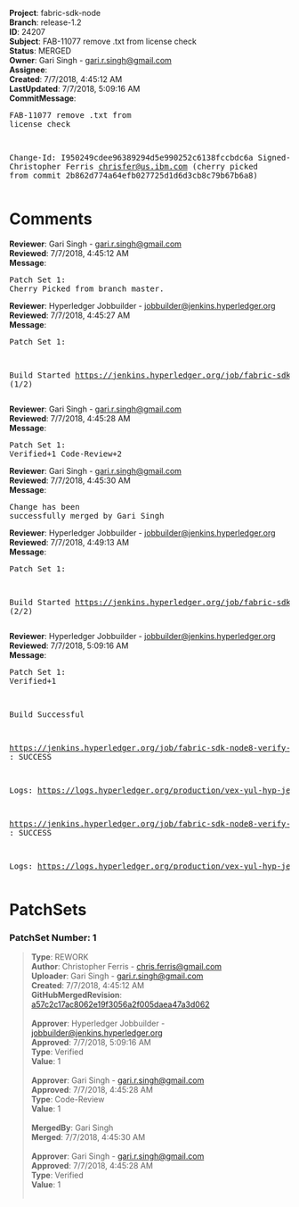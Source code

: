 <strong>Project</strong>: fabric-sdk-node<br><strong>Branch</strong>: release-1.2<br><strong>ID</strong>: 24207<br><strong>Subject</strong>: FAB-11077 remove .txt from license check<br><strong>Status</strong>: MERGED<br><strong>Owner</strong>: Gari Singh - gari.r.singh@gmail.com<br><strong>Assignee</strong>:<br><strong>Created</strong>: 7/7/2018, 4:45:12 AM<br><strong>LastUpdated</strong>: 7/7/2018, 5:09:16 AM<br><strong>CommitMessage</strong>:<br><pre>FAB-11077 remove .txt from license check

Change-Id: I950249cdee96389294d5e990252c6138fccbdc6a
Signed-off-by: Christopher Ferris <chrisfer@us.ibm.com>
(cherry picked from commit 2b862d774a64efb027725d1d6d3cb8c79b67b6a8)
</pre><h1>Comments</h1><strong>Reviewer</strong>: Gari Singh - gari.r.singh@gmail.com<br><strong>Reviewed</strong>: 7/7/2018, 4:45:12 AM<br><strong>Message</strong>: <pre>Patch Set 1: Cherry Picked from branch master.</pre><strong>Reviewer</strong>: Hyperledger Jobbuilder - jobbuilder@jenkins.hyperledger.org<br><strong>Reviewed</strong>: 7/7/2018, 4:45:27 AM<br><strong>Message</strong>: <pre>Patch Set 1:

Build Started https://jenkins.hyperledger.org/job/fabric-sdk-node8-verify-release-1.2-s390x/2/ (1/2)</pre><strong>Reviewer</strong>: Gari Singh - gari.r.singh@gmail.com<br><strong>Reviewed</strong>: 7/7/2018, 4:45:28 AM<br><strong>Message</strong>: <pre>Patch Set 1: Verified+1 Code-Review+2</pre><strong>Reviewer</strong>: Gari Singh - gari.r.singh@gmail.com<br><strong>Reviewed</strong>: 7/7/2018, 4:45:30 AM<br><strong>Message</strong>: <pre>Change has been successfully merged by Gari Singh</pre><strong>Reviewer</strong>: Hyperledger Jobbuilder - jobbuilder@jenkins.hyperledger.org<br><strong>Reviewed</strong>: 7/7/2018, 4:49:13 AM<br><strong>Message</strong>: <pre>Patch Set 1:

Build Started https://jenkins.hyperledger.org/job/fabric-sdk-node8-verify-release-1.2-x86_64/2/ (2/2)</pre><strong>Reviewer</strong>: Hyperledger Jobbuilder - jobbuilder@jenkins.hyperledger.org<br><strong>Reviewed</strong>: 7/7/2018, 5:09:16 AM<br><strong>Message</strong>: <pre>Patch Set 1: Verified+1

Build Successful 

https://jenkins.hyperledger.org/job/fabric-sdk-node8-verify-release-1.2-x86_64/2/ : SUCCESS

Logs: https://logs.hyperledger.org/production/vex-yul-hyp-jenkins-3/fabric-sdk-node8-verify-release-1.2-x86_64/2

https://jenkins.hyperledger.org/job/fabric-sdk-node8-verify-release-1.2-s390x/2/ : SUCCESS

Logs: https://logs.hyperledger.org/production/vex-yul-hyp-jenkins-3/fabric-sdk-node8-verify-release-1.2-s390x/2</pre><h1>PatchSets</h1><h3>PatchSet Number: 1</h3><blockquote><strong>Type</strong>: REWORK<br><strong>Author</strong>: Christopher Ferris - chris.ferris@gmail.com<br><strong>Uploader</strong>: Gari Singh - gari.r.singh@gmail.com<br><strong>Created</strong>: 7/7/2018, 4:45:12 AM<br><strong>GitHubMergedRevision</strong>: [a57c2c17ac8062e19f3056a2f005daea47a3d062](https://github.com/hyperledger/fabric-sdk-node/commit/a57c2c17ac8062e19f3056a2f005daea47a3d062)<br><br><strong>Approver</strong>: Hyperledger Jobbuilder - jobbuilder@jenkins.hyperledger.org<br><strong>Approved</strong>: 7/7/2018, 5:09:16 AM<br><strong>Type</strong>: Verified<br><strong>Value</strong>: 1<br><br><strong>Approver</strong>: Gari Singh - gari.r.singh@gmail.com<br><strong>Approved</strong>: 7/7/2018, 4:45:28 AM<br><strong>Type</strong>: Code-Review<br><strong>Value</strong>: 1<br><br><strong>MergedBy</strong>: Gari Singh<br><strong>Merged</strong>: 7/7/2018, 4:45:30 AM<br><br><strong>Approver</strong>: Gari Singh - gari.r.singh@gmail.com<br><strong>Approved</strong>: 7/7/2018, 4:45:28 AM<br><strong>Type</strong>: Verified<br><strong>Value</strong>: 1<br><br></blockquote>